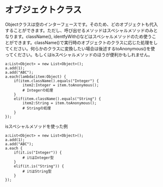 # オブジェクトクラス

Objectクラスは空のインターフェースです。そのため、どのオブジェクトも代入することができます。ただし、呼び出せるメソッドはスペシャルメソッドのみとなります。className(), identfyWith()などはスペシャルメソッドのため使うことができます。className()で実行時のオブジェクトのクラスに応じた処理をしてください。何らかのクラスに変換したい場合は後述するtoAnonymous()を使ってください。もしくはisスペシャルメソッドのほうが便利かもしれません。

    a:List<Object> = new List<Object>();
    a.add(1);
    a.add("ABC");
    a.each(lambda(item:Object) {
        if(item.className().equals("Integer") {
            item2:Integer = item.toAnonymous();
            # Integerの処理
        }
        elif(item.className().equals("String") {
            item2:String = item.toAnonymous();
            # Stringの処理
        }
    });

isスペシャルメソッドを使った例

    a:List<Object> = new List<Object>();
    a.add(1);
    a.add("ABC");
    a.each {
        if(it.is("Integer")) {
            # itはInteger型
        }
        elif(it.is("String")) {
            # itはString型
        }
    });
